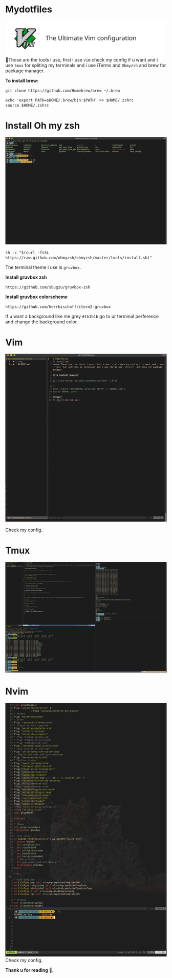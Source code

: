 # Mydotfiles
![image](img/vim.svg)
:wave:Those are the tools i use, first i use `vim` check my config if u want and i use `tmux` for spliting my terminals and i use iTerms and `Ohmyzsh` and brew for package manager.

**To install brew:**
```
git clone https://github.com/Homebrew/brew ~/.brew
```
```
echo 'export PATH=$HOME/.brew/bin:$PATH' >> $HOME/.zshrc
source $HOME/.zshrc
```
# Install Oh my zsh
![image](img/zsh.png)
```
sh -c "$(curl -fsSL https://raw.github.com/ohmyzsh/ohmyzsh/master/tools/install.sh)"
```
The terminal theme i use is `gruvbox`.

**Install gruvbox zsh**
```
https://github.com/sbugzu/gruvbox-zsh
```
**Install gruvbox colorscheme**
```
https://github.com/herrbischoff/iterm2-gruvbox

```

If u want a background like me grey `#1b1b1b` go to ur terminal perference and change the background color.

# Vim
![image](img/vim.png)

Check my config.

# Tmux
![image](img/tmux.png)

# Nvim
![image](img/nvim.png)
Check my config.

**Thank u for reading :rocket:.**
